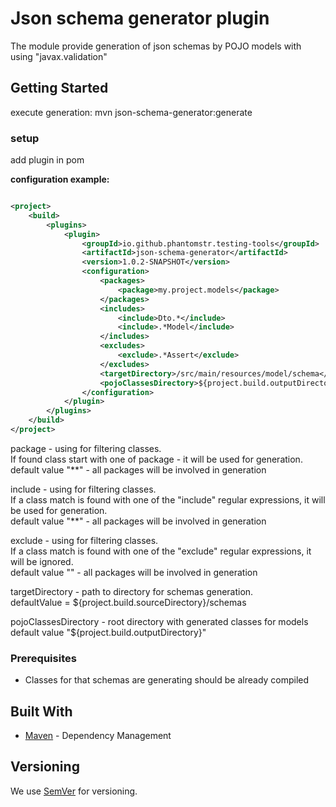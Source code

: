 # Json schema generator plugin

The module provide generation of json schemas by POJO models with using "javax.validation"

## Getting Started

execute generation: mvn json-schema-generator:generate <br>

### setup

add plugin in pom<br>

**configuration example:**

```xml

<project>
    <build>
        <plugins>
            <plugin>
                <groupId>io.github.phantomstr.testing-tools</groupId>
                <artifactId>json-schema-generator</artifactId>
                <version>1.0.2-SNAPSHOT</version>
                <configuration>
                    <packages>
                        <package>my.project.models</package>
                    </packages>
                    <includes>
                        <include>Dto.*</include>
                        <include>.*Model</include>
                    </includes>
                    <excludes>
                        <exclude>.*Assert</exclude>
                    </excludes>
                    <targetDirectory>/src/main/resources/model/schema</targetDirectory>
                    <pojoClassesDirectory>${project.build.outputDirectory}</pojoClassesDirectory>
                </configuration>
            </plugin>
        </plugins>
    </build>
</project>
```

package - using for filtering classes. <br>
If found class start with one of package - it will be used for generation.<br>
default value "**" - all packages will be involved in generation <br>

include - using for filtering classes. <br>
If a class match is found with one of the "include" regular expressions, it will be used for generation. <br>
default value "**" - all packages will be involved in generation <br>

exclude - using for filtering classes. <br>
If a class match is found with one of the "exclude" regular expressions, it will be ignored. <br>
default value "" - all packages will be involved in generation <br>

targetDirectory - path to directory for schemas generation. <br>
defaultValue = ${project.build.sourceDirectory}/schemas <br>

pojoClassesDirectory - root directory with generated classes for models <br>
default value "${project.build.outputDirectory}" <br>

### Prerequisites

- Classes for that schemas are generating should be already compiled

## Built With

* [Maven](https://maven.apache.org/) - Dependency Management

## Versioning

We use [SemVer](http://semver.org/) for versioning.